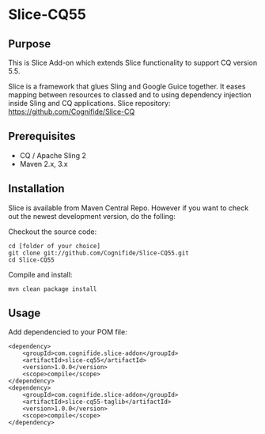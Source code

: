 Slice-CQ55
========

## Purpose

This is Slice Add-on which extends Slice functionality to support CQ version 5.5.

Slice is a framework that glues Sling and Google Guice together. It eases mapping between
resources to classed and to using dependency injection inside Sling and CQ applications.
Slice repository: https://github.com/Cognifide/Slice-CQ

## Prerequisites

* CQ / Apache Sling 2
* Maven 2.x, 3.x

## Installation

Slice is available from Maven Central Repo. However if you want to check out the newest development version, do the folling:

Checkout the source code:

    cd [folder of your choice]
    git clone git://github.com/Cognifide/Slice-CQ55.git
    cd Slice-CQ55

Compile and install:

    mvn clean package install

## Usage

Add dependencied to your POM file:

   
    <dependency>
        <groupId>com.cognifide.slice-addon</groupId>
        <artifactId>slice-cq55</artifactId>
        <version>1.0.0</version>
        <scope>compile</scope>
    </dependency>
    <dependency>
        <groupId>com.cognifide.slice-addon</groupId>
        <artifactId>slice-cq55-taglib</artifactId>
        <version>1.0.0</version>
        <scope>compile</scope>
    </dependency>